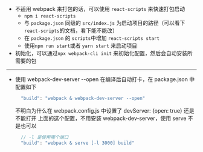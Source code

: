 - 不适用 webpack 来打包的话，可以使用 `react-scripts` 来快速打包启动
  - `npm i react-scripts`
  - 与 `package.json` 同级的 `src/index.js` 为启动项目的路径（可以看下 `react-scripts`的文档，看下能不能改）
  - 在 `package.json` 的 `scripts`中增加 `react-scripts start`
  - 使用`npm run start`或者 `yarn start` 来启动项目  
- 初始化，可以通过`npx webpack-cli init` 来初始化配置，然后会自动安装所需要的包

---
- 使用 webpack-dev-server --open 在编译后自动打卡，在 package.json 中配置如下
  ```js
    "build": "webpack & webpack-dev-server --open"
  ```
  不明白为什么在 webpack.config.js 中设置了 devServer: {open: true} 还是不能打开
  上面的这个配置，不用安装 webpack-dev-server，使用 serve 不是也可以
  ```js
    // -l 是使用哪个端口
    "build": "webpack & serve [-l 3000] build"
  ```